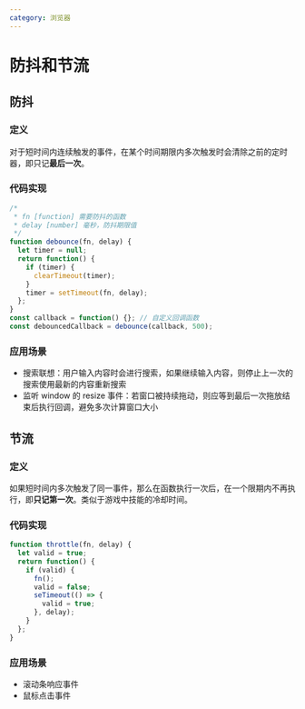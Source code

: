 ```yaml
---
category: 浏览器
---
```


# 防抖和节流

## 防抖

### 定义

对于短时间内连续触发的事件，在某个时间期限内多次触发时会清除之前的定时器，即只记**最后一次**。

### 代码实现

```js
/*
 * fn [function] 需要防抖的函数
 * delay [number] 毫秒，防抖期限值
 */
function debounce(fn, delay) {
  let timer = null;
  return function() {
    if (timer) {
      clearTimeout(timer);
    }
    timer = setTimeout(fn, delay);
  };
}
const callback = function() {}; // 自定义回调函数
const debouncedCallback = debounce(callback, 500);
```

### 应用场景

- 搜索联想：用户输入内容时会进行搜索，如果继续输入内容，则停止上一次的搜索使用最新的内容重新搜索
- 监听 window 的 resize 事件：若窗口被持续拖动，则应等到最后一次拖放结束后执行回调，避免多次计算窗口大小

## 节流

### 定义

如果短时间内多次触发了同一事件，那么在函数执行一次后，在一个限期内不再执行，即**只记第一次**。类似于游戏中技能的冷却时间。

### 代码实现

```js
function throttle(fn, delay) {
  let valid = true;
  return function() {
    if (valid) {
      fn();
      valid = false;
      seTimeout(() => {
        valid = true;
      }, delay);
    }
  };
}
```

### 应用场景

- 滚动条响应事件
- 鼠标点击事件
